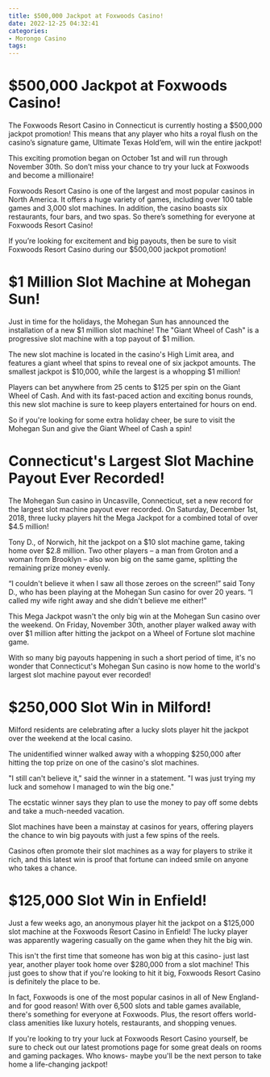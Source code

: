 ```yaml
---
title: $500,000 Jackpot at Foxwoods Casino!
date: 2022-12-25 04:32:41
categories:
- Morongo Casino
tags:
---
```



#  $500,000 Jackpot at Foxwoods Casino!

The Foxwoods Resort Casino in Connecticut is currently hosting a $500,000 jackpot promotion! This means that any player who hits a royal flush on the casino’s signature game, Ultimate Texas Hold’em, will win the entire jackpot!

This exciting promotion began on October 1st and will run through November 30th. So don’t miss your chance to try your luck at Foxwoods and become a millionaire!

Foxwoods Resort Casino is one of the largest and most popular casinos in North America. It offers a huge variety of games, including over 100 table games and 3,000 slot machines. In addition, the casino boasts six restaurants, four bars, and two spas. So there’s something for everyone at Foxwoods Resort Casino!

If you’re looking for excitement and big payouts, then be sure to visit Foxwoods Resort Casino during our $500,000 jackpot promotion!

#  $1 Million Slot Machine at Mohegan Sun!

Just in time for the holidays, the Mohegan Sun has announced the installation of a new $1 million slot machine! The "Giant Wheel of Cash" is a progressive slot machine with a top payout of $1 million.

The new slot machine is located in the casino's High Limit area, and features a giant wheel that spins to reveal one of six jackpot amounts. The smallest jackpot is $10,000, while the largest is a whopping $1 million!

Players can bet anywhere from 25 cents to $125 per spin on the Giant Wheel of Cash. And with its fast-paced action and exciting bonus rounds, this new slot machine is sure to keep players entertained for hours on end.

So if you're looking for some extra holiday cheer, be sure to visit the Mohegan Sun and give the Giant Wheel of Cash a spin!

#  Connecticut's Largest Slot Machine Payout Ever Recorded!

The Mohegan Sun casino in Uncasville, Connecticut, set a new record for the largest slot machine payout ever recorded. On Saturday, December 1st, 2018, three lucky players hit the Mega Jackpot for a combined total of over $4.5 million!

Tony D., of Norwich, hit the jackpot on a $10 slot machine game, taking home over $2.8 million. Two other players – a man from Groton and a woman from Brooklyn – also won big on the same game, splitting the remaining prize money evenly.

“I couldn't believe it when I saw all those zeroes on the screen!” said Tony D., who has been playing at the Mohegan Sun casino for over 20 years. “I called my wife right away and she didn't believe me either!”

This Mega Jackpot wasn't the only big win at the Mohegan Sun casino over the weekend. On Friday, November 30th, another player walked away with over $1 million after hitting the jackpot on a Wheel of Fortune slot machine game.

With so many big payouts happening in such a short period of time, it's no wonder that Connecticut's Mohegan Sun casino is now home to the world's largest slot machine payout ever recorded!

#  $250,000 Slot Win in Milford!

Milford residents are celebrating after a lucky slots player hit the jackpot over the weekend at the local casino.

The unidentified winner walked away with a whopping $250,000 after hitting the top prize on one of the casino's slot machines.

"I still can't believe it," said the winner in a statement. "I was just trying my luck and somehow I managed to win the big one."

The ecstatic winner says they plan to use the money to pay off some debts and take a much-needed vacation.

Slot machines have been a mainstay at casinos for years, offering players the chance to win big payouts with just a few spins of the reels.

Casinos often promote their slot machines as a way for players to strike it rich, and this latest win is proof that fortune can indeed smile on anyone who takes a chance.

#  $125,000 Slot Win in Enfield!

Just a few weeks ago, an anonymous player hit the jackpot on a $125,000 slot machine at the Foxwoods Resort Casino in Enfield! The lucky player was apparently wagering casually on the game when they hit the big win.

This isn't the first time that someone has won big at this casino- just last year, another player took home over $280,000 from a slot machine! This just goes to show that if you're looking to hit it big, Foxwoods Resort Casino is definitely the place to be.

In fact, Foxwoods is one of the most popular casinos in all of New England- and for good reason! With over 6,500 slots and table games available, there's something for everyone at Foxwoods. Plus, the resort offers world-class amenities like luxury hotels, restaurants, and shopping venues.

If you're looking to try your luck at Foxwoods Resort Casino yourself, be sure to check out our latest promotions page for some great deals on rooms and gaming packages. Who knows- maybe you'll be the next person to take home a life-changing jackpot!